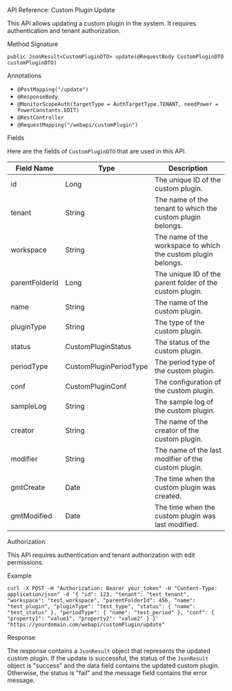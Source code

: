 API Reference: Custom Plugin Update

This API allows updating a custom plugin in the system. It requires authentication and tenant authorization.

Method Signature

```
public JsonResult<CustomPluginDTO> update(@RequestBody CustomPluginDTO customPluginDTO)
```

Annotations

- `@PostMapping("/update")`
- `@ResponseBody`
- `@MonitorScopeAuth(targetType = AuthTargetType.TENANT, needPower = PowerConstants.EDIT)`
- `@RestController`
- `@RequestMapping("/webapi/customPlugin")`

Fields

Here are the fields of `CustomPluginDTO` that are used in this API.

| Field Name | Type | Description |
| ----------| ---- | ----------- |
| id | Long | The unique ID of the custom plugin. |
| tenant | String | The name of the tenant to which the custom plugin belongs. |
| workspace | String | The name of the workspace to which the custom plugin belongs. |
| parentFolderId | Long | The unique ID of the parent folder of the custom plugin. |
| name | String | The name of the custom plugin. |
| pluginType | String | The type of the custom plugin. |
| status | CustomPluginStatus | The status of the custom plugin. |
| periodType | CustomPluginPeriodType | The period type of the custom plugin. |
| conf | CustomPluginConf | The configuration of the custom plugin. |
| sampleLog | String | The sample log of the custom plugin. |
| creator | String | The name of the creator of the custom plugin. |
| modifier | String | The name of the last modifier of the custom plugin. |
| gmtCreate | Date | The time when the custom plugin was created. |
| gmtModified | Date | The time when the custom plugin was last modified. |

Authorization

This API requires authentication and tenant authorization with edit permissions.

Example

```
curl -X POST -H "Authorization: Bearer your_token" -H "Content-Type: application/json" -d '{ "id": 123, "tenant": "test_tenant", "workspace": "test_workspace", "parentFolderId": 456, "name": "test_plugin", "pluginType": "test_type", "status": { "name": "test_status" }, "periodType": { "name": "test_period" }, "conf": { "property1": "value1", "property2": "value2" } }' "https://yourdomain.com/webapi/customPlugin/update"
``` 

Response

The response contains a `JsonResult` object that represents the updated custom plugin. If the update is successful, the status of the `JsonResult` object is "success" and the data field contains the updated custom plugin. Otherwise, the status is "fail" and the message field contains the error message.